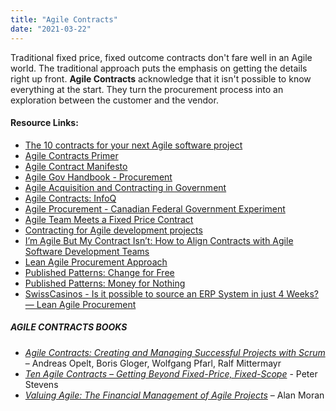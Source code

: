 ```yaml
---
title: "Agile Contracts"
date: "2021-03-22"
---
```


Traditional fixed price, fixed outcome contracts don't fare well in an Agile world. The traditional approach puts the emphasis on getting the details right up front. **Agile Contracts** acknowledge that it isn't possible to know everything at the start. They turn the procurement process into an exploration between the customer and the vendor.

#### Resource Links:

- [The 10 contracts for your next Agile software project](https://saat-network.ch/2019/06/the-10-contracts-for-your-next-agile-software-project/)
- [Agile Contracts Primer](https://www.agilecontracts.org/)
- [Agile Contract Manifesto](https://agilecontractmanifesto.org/)
- [Agile Gov Handbook - Procurement](https://handbook.agilegovleaders.org/#agile-acquisition-procurement”)
- [Agile Acquisition and Contracting in Government](https://www.reisystems.com/agile-acquisition-contracting-in-government/)
- [Agile Contracts: InfoQ](https://www.infoq.com/articles/agile-contracts)
- [Agile Procurement - Canadian Federal Government Experiment](https://www.canada.ca/en/shared-services/corporate/doing-business-with-us/agile-procurement.htm)
- [Agile Team Meets a Fixed Price Contract](https://www.infoq.com/articles/agile-team-fixed-price-contract)
- [Contracting for Agile development projects](https://www.twobirds.com/en/sectors/technology-and-communications/software-and-services/contracting-for-agile-software-development-projects)
- [I’m Agile But My Contract Isn’t: How to Align Contracts with Agile Software Development Teams](https://www.stridenyc.com/blog/im-agile-but-my-contract-isnt-how-to-align-contracts-with-agile-software-development-teams/)
- [Lean Agile Procurement Approach](https://www.lean-agile-procurement.com/lean-agile-procurement-approach)
- [Published Patterns: Change for Free](https://sites.google.com/a/scrumplop.org/published-patterns/value-stream/product-backlog/change-for-free)
- [Published Patterns: Money for Nothing](https://sites.google.com/a/scrumplop.org/published-patterns/value-stream/product-backlog/money-for-nothing)
- [SwissCasinos - Is it possible to source an ERP System in just 4 Weeks? — Lean Agile Procurement](https://www.lean-agile-procurement.com/blog-1/2021/1/30/6-success-stories-agile-in-procurement-just-talk-or-reality-3msbj-gyg9j)

##### AGILE CONTRACTS BOOKS

- [_Agile Contracts: Creating and Managing Successful Projects with Scrum_](https://www.amazon.ca/gp/product/B00CEVO874/&tag=notesfromatoo-20/&tag=notesfromatoo-20) – Andreas Opelt,‎ Boris Gloger,‎ Wolfgang Pfarl,‎ Ralf Mittermayr
- [_Ten Agile Contracts – Getting Beyond Fixed-Price, Fixed-Scope_](https://saat-network.ch/product/ten-agile-contracts-physical-edition/) - Peter Stevens
- _[Valuing Agile: The Financial Management of Agile Projects](https://www.amazon.ca/gp/product/B01M1KHEO7/&tag=notesfromatoo-20/&tag=notesfromatoo-20)_ – Alan Moran
